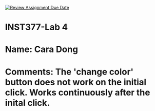 [![Review Assignment Due Date](https://classroom.github.com/assets/deadline-readme-button-22041afd0340ce965d47ae6ef1cefeee28c7c493a6346c4f15d667ab976d596c.svg)](https://classroom.github.com/a/tQtgsl4A)
# INST377-Lab 4

# Name: Cara Dong

# Comments: The 'change color' button does not work on the initial click. Works continuously after the inital click.
